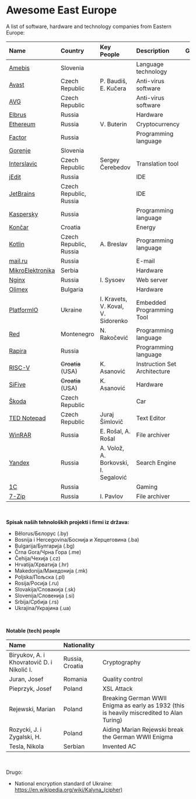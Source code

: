 # Awesome East Europe

A list of software, hardware and technology companies from Eastern Europe:


| Name                                                      | Country                  | Key People                                        | Description                  | Github  |
| :-------------------------------------------------------- | :----------------------- | :------------------------------------------------ | :--------------------------- | :-----: |
| [Amebis](https://github.com/amebis)                       | Slovenia                 |                                                   | Language technology          | X       |
| [Avast](https://github.com/avast)                         | Czech Republic           | P. Baudiš, E. Kučera                              | Anti-virus software          | X       |
| [AVG](https://github.com/search?q=avg)                    | Czech Republic           |                                                   | Anti-virus software          |         |
| [Elbrus](https://github.com/search?q=elbrus)              | Russia                   |                                                   | Hardware                     |         |
| [Ethereum](https://github.com/ethereum)                   | Russia                   | V. Buterin                                        | Cryptocurrency               | X       |
| [Factor](https://github.com/factor)                       | Russia                   |                                                   | Programming language         | X       |
| [Gorenje](https://github.com/search?q=gorenje)            | Slovenia                 |                                                   |                              |         |
| [Interslavic](https://github.com/scherebedov/interslavic) | Czech Republic           | Sergey Čerebedov                                  | Translation tool             | X       |
| [jEdit](https://github.com/search?q=jedit)                | Russia                   |                                                   | IDE                          |         |
| [JetBrains](https://github.com/JetBrains)                 | Czech Republic, Russia   |                                                   | IDE                          | X       |
| [Kaspersky](https://github.com/search?q=kaspersky)        | Russia                   |                                                   | Programming language         |         |
| [Končar](https://en.wikipedia.org/wiki/KON%C4%8CAR_Group) | Croatia                  |                                                   | Energy                       |         |
| [Kotlin](https://github.com/kotlin)                       | Czech Republic, Russia   | A. Breslav                                        | Programming language         | X       |
| [mail.ru](https://github.com/mailru)                      | Russia                   |                                                   | E-mail                       | X       |
| [MikroElektronika](https://github.com/mikroelektronika)   | Serbia                   |                                                   | Hardware                     | X       |
| [Nginx](https://github.com/nginx)                         | Russia                   | I. Sysoev                                         | Web server                   | X       |
| [Olimex](https://github.com/olimex)                       | Bulgaria                 |                                                   | Hardware                     | X       |
| [PlatformIO](https://github.com/platformio)               | Ukraine                  | I. Kravets, V. Koval, V. Sidorenko                | Embedded Programming Tool    | X       |
| [Red](https://github.com/red)                             | Montenegro               | N. Rakočević                                      | Programming language         | X       |
| [Rapira](https://github.com/search?q=rapira)              | Russia                   |                                                   | Programming language         |         |
| [RISC-V](https://en.wikipedia.org/wiki/RISC-V)            | ~~Croatia~~ (USA)        | K. Asanović                                       | Instruction Set Architecture |         |
| [SiFive](https://github.com/sifive)                       | ~~Croatia~~ (USA)        | K. Asanović                                       | Hardware                     |         |
| [Škoda](https://github.com/search?q=skoda)                | Czech Republic           |                                                   | Car                          |         |
| [TED Notepad](http://jsimlo.sk/notepad/)                  | Czech Republic           | Juraj Šimlovič                                    | Text Editor                  |         |
| [WinRAR](https://github.com/search?q=winrar)              | Russia                   | E. Rošal, A. Rošal                                | File archiver                |         |
| [Yandex](https://github.com/yandex)                       | Russia                   | A. Volož, A. Borkovski, I. Segalović              | Search Engine                | X       |
| [1C](https://github.com/1C-Company)                       | Russia                   |                                                   | Gaming                       |         |
| [7-Zip](https://github.com/search?q=7z)                   | Russia                   | I. Pavlov                                         | File archiver                |         |

<br>

**Spisak naših tehnoloških projekti i firmi iz država:**
- Bělorus/Бєлорус (.by)
- Bosnija i Hercegovina/Боснија и Херцеговина (.ba)
- Bulgarija/Булгарија (.bg)
- Črna Gora/Чрна Гора (.me)
- Čehija/Чехија (.cz)
- Hrvatija/Хрватија (.hr)
- Makedonija/Македонија (.mk)
- Poljska/Пољска (.pl)
- Rosija/Росија (.ru)
- Slovakija/Словакија (.sk)
- Slovenija/Словенија (.si)
- Srbija/Србија (.rs)
- Ukrajina/Украјина (.ua)

<br>

**Notable (tech) people**

| Name                                           | Nationality              |                                                                                           |
| :--------------------------------------------- | :----------------------- | :---------------------------------------------------------------------------------------- |
| Biryukov, A. i Khovratovič D. i Nikolić I.     | Russia, Croatia          | Cryptography                                                                              |
| Juran, Josef                                   | Romania                  | Quality control                                                                           |
| Pieprzyk, Josef                                | Poland                   | XSL Attack                                                                                |
| Rejewski, Marian                               | Poland                   | Breaking German WWII Enigma as early as 1932 (this is heavily miscredited to Alan Turing) |
| Rozycki, J. i Zygalski, H.                     | Poland                   | Aiding Marian Rejewski break the German WWII Enigma                                       |
| Tesla, Nikola                                  | Serbian                  | Invented AC                                                                               |

<br>

Drugo:
- National encryption standard of Ukraine: https://en.wikipedia.org/wiki/Kalyna_(cipher)
